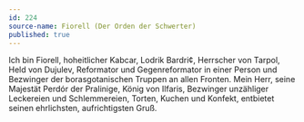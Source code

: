 ```yaml
---
id: 224
source-name: Fiorell (Der Orden der Schwerter)
published: true
---
```

 Ich bin Fiorell, hoheitlicher Kabcar, Lodrik Bardri¢, Herrscher von Tarpol, Held von Dujulev, Reformator und Gegenreformator in einer Person und Bezwinger der borasgotanischen Truppen an allen Fronten. Mein Herr, seine Majestät Perdór der Pralinige, König von Ilfaris, Bezwinger unzähliger Leckereien und Schlemmereien, Torten, Kuchen und Konfekt, entbietet seinen ehrlichsten, aufrichtigsten Gruß.
